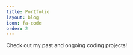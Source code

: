 ```yaml
---
title: Portfolio
layout: blog
icon: fa-code
order: 2
---
```


Check out my past and ongoing coding projects!